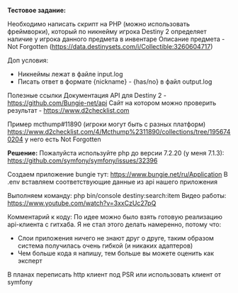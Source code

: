**Тестовое задание:**

Необходимо написать скрипт на PHP (можно использовать фреймворки), который по никнейму игрока Destiny 2 определяет наличие у игрока данного предмета в инвентаре
Описание предмета - Not Forgotten (https://data.destinysets.com/i/Collectible:3260604717)

Доп условия:
- Никнеймы лежат в файле input.log
- Писать ответ в формате {nickname} - {has/no} в файл output.log


Полезные ссылки
Документация API для Destiny 2 - https://github.com/Bungie-net/api
Сайт на котором можно проверить результат - https://www.d2checklist.com

Пример 
mcthump#11890 (игроки могут быть с разных платформ)
https://www.d2checklist.com/4/Mcthump%2311890/collections/tree/1956740204
у него есть Not Forgotten

**Решение:**
Пожалуйста используйте php до версии 7.2.20 (у меня 7.1.3):
https://github.com/symfony/symfony/issues/32396

Создаем приложение bungie тут: https://www.bungie.net/ru/Application
В .env вставляем соответствующие данные из api нашего приложения

Выполняем команду: php bin/console destiny:search:item
Видео работы: https://www.youtube.com/watch?v=3xxCzUc27pQ

Комментарий к коду:
По идее можно было взять готовую реализацию api-клиента с гитхаба. Я не стал этого делать намеренно, потому что:
- Слои приложения ничего не знают друг о друге, таким образом система получилась очень гибкой (и никаких адаптеров)
- Чем больше кода я напишу, тем больше вы можете оценить как эксперт

В планах переписать http клиент под PSR или использовать клиент от symfony
